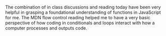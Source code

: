 The combination of in class discussions and reading today have been very helpful in grasping a foundational understanding of functions in JavaScript for me. The MDN flow control reading helped me to have a very basic perspective of how coding in conditionals and loops interact with how a computer processes and outputs code.
